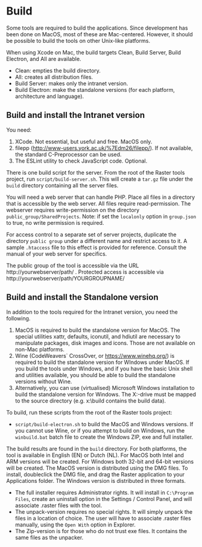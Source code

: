 # Build

Some tools are required to build the applications. Since development has been done on MacOS, most of these
are Mac-centered. However, it should be possible to build the tools on other Unix-like platforms.

When using Xcode on Mac, the build targets Clean, Build Server, Build Electron, and All are available. 
* Clean: empties the build directory. 
* All: creates all distribution files.
* Build Server: makes only the intranet version.
* Build Electron: make the standalone versions (for each platform, architecture and language).

## Build and install the Intranet version

You need:
1. XCode. Not essential, but useful and free. MacOS only.
2. filepp (http://www-users.york.ac.uk/%7Edm26/filepp/). If not available, the standard C-Preprocessor can be used.
3. The ESLint utility to check JavaScript code. Optional.

There is one build script for the server. From the root of the Raster tools project, run `script/build-server.sh`. This will create a `tar.gz` file under the `build` directory containing all the server files.

You will need a web server that can handle PHP. Place all files in a directory that is accessible by the web server. All files require read-permission. The webserver requires write-permission on the directory `public_group/SharedProjects`. Note: if set the `localonly` option in `group.json` to true, no write permission is required.

For access control to a separate set of server projects, duplicate the directory `public group` under a different name and restrict access to it. A sample `.htaccess` file to this effect is provided for reference. Consult the manual of your web server for specifics.

The public group of the tool is accessible via the URL http://yourwebserver/path/ .
Protected access is accessible via http://yourwebserver/path/YOURGROUPNAME/


## Build and install the Standalone version

In addition to the tools required for the Intranet version, you need the following.
1. MacOS is required to build the standalone version for MacOS. The special utilities xattr, defaults, iconutil, and hdiutil are necessary to manipulate packages, disk images and icons. Those are not available on non-Mac platforms.
2. Wine (CodeWeavers` CrossOver, or https://www.winehq.org/) is required to build the standalone version for WIndows under MacOS. If you build the tools under Windows, and if you have the basic Unix shell and utilities available, you should be able to build the standalone versions without Wine.
3. Alternatively, you can use (virtualised) Microsoft Windows installation to build the standalone version for Windows. The X:-drive must be mapped to the source directory (e.g. x:\build contains the build data).

To build, run these scripts from the root of the Raster tools project:
* `script/build-electron.sh` to build the MacOS and Windows versions.
If you cannot use Wine, or if you attempt to build on Windows, run the `winbuild.bat` batch file to create the Windows ZIP, exe and full installer.

The build results are found in the `build` directory. For both platforms, the tool is available in English (EN) or Dutch (NL). For MacOS both Intel and ARM versions will be created. For Windows both 32-bit and 64-bit versions will be created.
The MacOS version is distributed using the DMG files. To install, doubleclick the DMG file, and drag the Raster application to your Applications folder.
The Windows version is distributed in three formats.
* The full installer requires Administrator rights. It will install in `C:\Program Files`, create an uninstall option in the Settings / Control Panel, and will associate .raster files with the tool.
* The unpack-version requires no special rights. It will simply unpack the files in a location of choice. The user will have to associate .raster files manually, using the `Open With` option in Explorer.
* The Zip-version is for those who do not trust exe files. It contains the same files as the unpacker.
